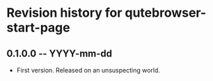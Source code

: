 # Revision history for qutebrowser-start-page

## 0.1.0.0 -- YYYY-mm-dd

* First version. Released on an unsuspecting world.
